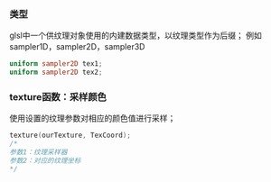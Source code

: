 ### 类型
glsl中一个供纹理对象使用的内建数据类型，以纹理类型作为后缀；
例如 sampler1D，sampler2D，sampler3D
```glsl
uniform sampler2D tex1;
uniform sampler2D tex2;
```

### texture函数：采样颜色
使用设置的纹理参数对相应的颜色值进行采样；
```cpp
texture(ourTexture, TexCoord);
/*
参数1：纹理采样器
参数2：对应的纹理坐标
*/
```

